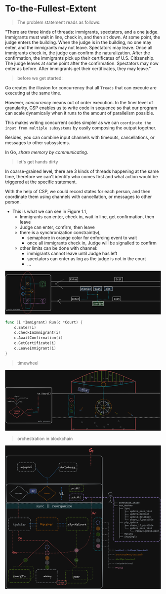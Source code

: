 # To-the-Fullest-Extent

> The problem statement reads as follows:

"There are three kinds of threads: immigrants, spectators, and a one judge. Immigrants must wait in line, check in, and then sit down. At some point, the judge enters the building. When the judge is in the building, no one may enter, and the immigrants may not leave. Spectators may leave. Once all immigrants check in, the judge can confirm the naturalization. After the confirmation, the immigrants pick up their certificates of U.S. Citizenship. The judge leaves at some point after the confirmation. Spectators may now enter as before. After immigrants get their certificates, they may leave."

> before we get started:

Go creates the illusion for concurrency that all `Treads` that can execute are executing at the same time. 

However, *concurrency* means out of order execution. In the finer level of granularity, CSP enables us to write code in sequence so that our program can scale dynamically when it runs to the amount of parallelism possible.

This makes writing concurrent codes simpler as we can `coordinate the input from multiple subsystems` by easily composing the output together. 

Besides, you can combine input channels with timeouts, cancellations, or messages to other subsystems. 

In Go, _share memory by communicating_. 

> let's get hands dirty

 In coarse-grained level, there are 3 kinds of threads happening at the same time, therefore we can't identify who comes first and what action would be triggered at the specific statement.

 With the help of CSP, we could record states for each person, and then coordinate them using channels with cancellation, or messages to other person.

- This is what we can see in Figure 1.1, 
	- Immigrants can enter, check in, wait in line, get confirmation, then leave
	- Judge can enter, confirm, then leave
	- there is a synchronization constraint(`w`), 
		- semaphore in orange color for enforcing event to wait
		- once all immigrants check in, Judge will be signalled to confirm
	- other limits can be done with channel:
		- immigrants cannot leave until Judge has left
		- spectators can enter as log as the judge is not in the court
		- ...

![image](./classicalProblem_diagram.png)

```go
func (i *Immigrant) Run(c *Court) {
	c.Enter(i)
	c.CheckInImmigrant(i)
	c.AwaitConfirmation(i)
	c.GetCertificate(i)
	c.LeaveImmigrant(i)
}
```
> timewheel

![image](./timingWheel_diagram.png)

> orchestration in blockchain

![image](./orchestration_diagram.png)
